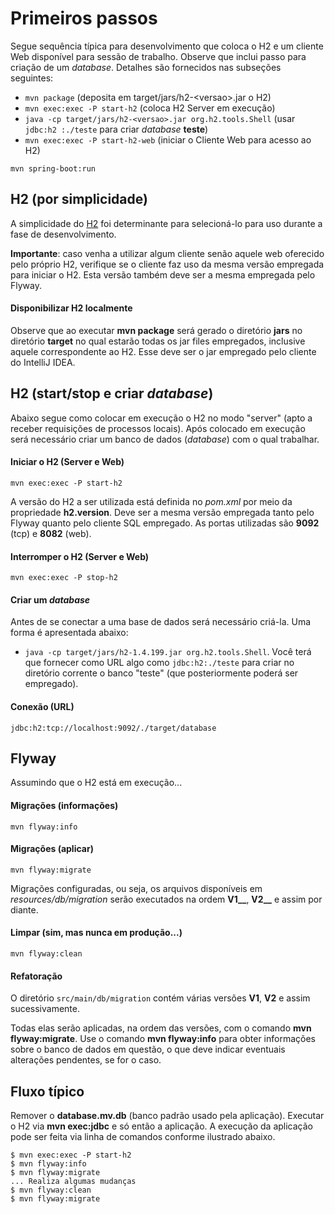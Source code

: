 # Primeiros passos
Segue sequência típica para desenvolvimento que coloca o H2 e um cliente Web
disponível para sessão de trabalho. Observe que inclui passo para criação de
um _database_. Detalhes são fornecidos nas subseções seguintes: 
 
 - `mvn package` (deposita em target/jars/h2-&lt;versao&gt;.jar o H2)
 - `mvn exec:exec -P start-h2` (coloca H2 Server em execução)
 - `java -cp target/jars/h2-<versao>.jar org.h2.tools.Shell` (usar `jdbc:h2
 :./teste` para criar _database_ **teste**)
 - `mvn exec:exec -P start-h2-web` (iniciar o Cliente Web para acesso ao H2)
 
```shell
mvn spring-boot:run
```

## H2 (por simplicidade)
A simplicidade do [H2](http://www.h2database.com) foi determinante para 
selecioná-lo para uso durante a fase de desenvolvimento.

**Importante**: caso venha a utilizar algum cliente senão aquele web
oferecido pelo próprio H2, verifique se o cliente faz uso da mesma versão
empregada para iniciar o H2. Esta versão também deve ser a mesma empregada
pelo Flyway. 

#### Disponibilizar H2 localmente
Observe que ao executar **mvn package** será gerado o diretório **jars** no 
diretório **target** no qual estarão todas os jar files empregados, inclusive 
aquele correspondente ao H2. Esse deve ser o jar empregado pelo cliente do 
IntelliJ IDEA. 

## H2 (start/stop e criar _database_)
Abaixo segue como colocar em execução o H2 no modo "server" (apto a receber
requisições de processos locais). Após colocado em execução será necessário
criar um banco de dados (_database_) com o qual trabalhar. 

#### Iniciar o H2 (Server e Web)
 
```
mvn exec:exec -P start-h2
```
 
A versão do H2 a ser utilizada está definida no _pom.xml_ por meio da propriedade **h2.version**. Deve ser a mesma versão empregada tanto pelo 
Flyway quanto pelo cliente SQL empregado. As portas utilizadas são **9092** (tcp) e **8082** (web).

#### Interromper o H2 (Server e Web)
 
```
mvn exec:exec -P stop-h2
```

#### Criar um _database_
Antes de se conectar a uma base de dados será necessário criá-la. Uma forma
 é apresentada abaixo: 
 
 - `java -cp target/jars/h2-1.4.199.jar org.h2.tools.Shell`. Você terá que
  fornecer como URL algo como `jdbc:h2:./teste` para criar no diretório
   corrente o banco "teste" (que posteriormente poderá ser empregado).
   

#### Conexão (URL)
```
jdbc:h2:tcp://localhost:9092/./target/database
```
   
## Flyway
Assumindo que o H2 está em execução...

#### Migrações (informações)

```
mvn flyway:info
```

#### Migrações (aplicar)

```
mvn flyway:migrate
```

Migrações configuradas, ou seja, os arquivos disponíveis em 
_resources/db/migration_ serão executados na ordem **V1__**, **V2__** e 
assim por diante.

#### Limpar (sim, mas nunca em produção...)

```
mvn flyway:clean
```

#### Refatoração

O diretório `src/main/db/migration` contém várias versões **V1**, 
**V2** e assim sucessivamente. 

Todas elas serão aplicadas, na ordem das versões, com o comando
**mvn flyway:migrate**. Use o comando **mvn flyway:info** para obter
informações sobre o banco de dados em questão, o que deve indicar
eventuais alterações pendentes, se for o caso.


## Fluxo típico
Remover o **database.mv.db** (banco padrão usado pela aplicação). Executar o
H2 via **mvn exec:jdbc** e só então a aplicação. A execução da aplicação pode ser
feita via linha de comandos conforme ilustrado abaixo.

```
$ mvn exec:exec -P start-h2
$ mvn flyway:info
$ mvn flyway:migrate
... Realiza algumas mudanças 
$ mvn flyway:clean
$ mvn flyway:migrate
```

